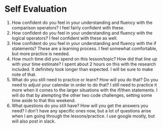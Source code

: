 # Self Evaluation

1. How confident do you feel in your understanding and fluency with the comparison operators?
I feel fairly confident with these.
1. How confident do you feel in your understanding and fluency with the logical operators?
I feel confident with these as well.
1. How confident do you feel in your understanding and fluency with the if statements?
These are a learning process. I feel somewhat comfortable, but more practice is needed.
1. How much time did you spend on this lesson/topic? How did that line up with your time estimate?
I spent about 2 hours on this with the research included. It definitely took longer than expected. I will be sure to make note of that.
1. What do you still need to practice or learn? How will you do that? Do you need to adjust your calendar in order to do that?
I still need to practice it more when it comes to the larger situations with the if/then statements. I will do that by atempting the other two code challenges, setting some time aside to that this weekend.
1. What questions do you still have? How will you get the answers you need?
I don't have any specific ones now, but a lot of questions arise when I am going through the lessons/practice. I use google mostly, but will also post in slack.
